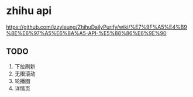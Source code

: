 # zhihu api
https://github.com/izzyleung/ZhihuDailyPurify/wiki/%E7%9F%A5%E4%B9%8E%E6%97%A5%E6%8A%A5-API-%E5%88%86%E6%9E%90


## TODO
1. 下拉刷新
2. 无限滚动
3. 轮播图
4. 详情页